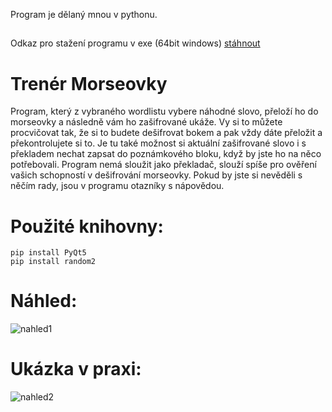 Program je dělaný mnou v pythonu.

##
Odkaz pro stažení programu v exe (64bit windows) [stáhnout](https://drive.google.com/drive/folders/1nxcTr8DqvpAhoYKTqkKWsOiNOZNd4q4z?usp=sharing)
##

# Trenér Morseovky

Program, který z vybraného wordlistu vybere náhodné slovo, přeloží ho do morseovky a následně vám ho zašifrované ukáže. Vy si to můžete procvičovat tak, že si to budete dešifrovat bokem a pak vždy dáte přeložit a překontrolujete si to. Je tu také možnost si aktuální zašifrované slovo i s překladem nechat zapsat do poznámkového bloku, když by jste ho na něco potřebovali. Program nemá sloužit jako překladač, slouží spíše pro ověření vašich schopností v dešifrování morseovky. Pokud by jste si nevěděli s něčím rady, jsou v programu otazníky s nápovědou.

# Použité knihovny:
```
pip install PyQt5
pip install random2
```

# Náhled:

![nahled1](https://user-images.githubusercontent.com/82058894/143675420-1941cb47-6b8f-4dd2-9e14-76e6d3b3e972.png)


# Ukázka v praxi:

![nahled2](https://user-images.githubusercontent.com/82058894/143675422-3a7a961d-aaf9-4660-97eb-986fbb26f1b4.png)
